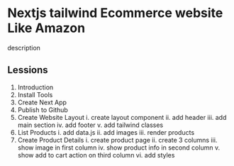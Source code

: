 # Nextjs tailwind Ecommerce website Like Amazon

description

## Lessions

1. Introduction
2. Install Tools
3. Create Next App
4. Publish to Github
5. Create Website Layout
   i. create layout component
   ii. add header
   iii. add main section
   iv. add footer
   v. add tailwind classes
6. List Products
   i. add data.js
   ii. add images
   iii. render products
7. Create Product Details
   i. create product page
   ii. create 3 columns
   iii. show image in first column
   iv. show product info in second column
   v. show add to cart action on third column
   vi. add styles
